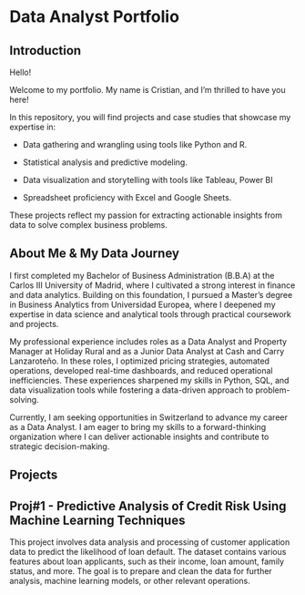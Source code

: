 # Data Analyst Portfolio

## Introduction

Hello!

Welcome to my portfolio. My name is Cristian, and I’m thrilled to have you here!

In this repository, you will find projects and case studies that showcase my expertise in:

* Data gathering and wrangling using tools like Python and R.

* Statistical analysis and predictive modeling.

* Data visualization and storytelling with tools like Tableau, Power BI

* Spreadsheet proficiency with Excel and Google Sheets.

These projects reflect my passion for extracting actionable insights from data to solve complex business problems.

## About Me & My Data Journey

I first completed my Bachelor of Business Administration (B.B.A) at the Carlos III University of Madrid, where I cultivated a strong interest in finance and data analytics. Building on this foundation, I pursued a Master’s degree in Business Analytics from Universidad Europea, where I deepened my expertise in data science and analytical tools through practical coursework and projects.

My professional experience includes roles as a Data Analyst and Property Manager at Holiday Rural and as a Junior Data Analyst at Cash and Carry Lanzaroteño. In these roles, I optimized pricing strategies, automated operations, developed real-time dashboards, and reduced operational inefficiencies. These experiences sharpened my skills in Python, SQL, and data visualization tools while fostering a data-driven approach to problem-solving.

Currently, I am seeking opportunities in Switzerland to advance my career as a Data Analyst. I am eager to bring my skills to a forward-thinking organization where I can deliver actionable insights and contribute to strategic decision-making.

## Projects

## Proj#1 - Predictive Analysis of Credit Risk Using Machine Learning Techniques

This project involves data analysis and processing of customer application data to predict the likelihood of loan default. The dataset contains various features about loan applicants, such as their income, loan amount, family status, and more. The goal is to prepare and clean the data for further analysis, machine learning models, or other relevant operations.
